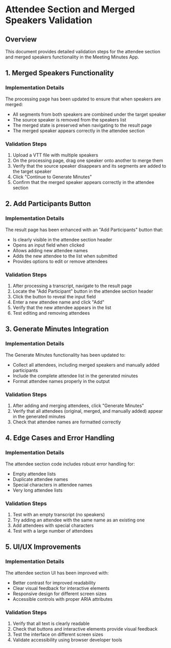 # Attendee Section and Merged Speakers Validation

## Overview
This document provides detailed validation steps for the attendee section and merged speakers functionality in the Meeting Minutes App.

## 1. Merged Speakers Functionality

### Implementation Details
The processing page has been updated to ensure that when speakers are merged:
- All segments from both speakers are combined under the target speaker
- The source speaker is removed from the speakers list
- The merged state is preserved when navigating to the result page
- The merged speaker appears correctly in the attendee section

### Validation Steps
1. Upload a VTT file with multiple speakers
2. On the processing page, drag one speaker onto another to merge them
3. Verify that the source speaker disappears and its segments are added to the target speaker
4. Click "Continue to Generate Minutes"
5. Confirm that the merged speaker appears correctly in the attendee section

## 2. Add Participants Button

### Implementation Details
The result page has been enhanced with an "Add Participants" button that:
- Is clearly visible in the attendee section header
- Opens an input field when clicked
- Allows adding new attendee names
- Adds the new attendee to the list when submitted
- Provides options to edit or remove attendees

### Validation Steps
1. After processing a transcript, navigate to the result page
2. Locate the "Add Participant" button in the attendee section header
3. Click the button to reveal the input field
4. Enter a new attendee name and click "Add"
5. Verify that the new attendee appears in the list
6. Test editing and removing attendees

## 3. Generate Minutes Integration

### Implementation Details
The Generate Minutes functionality has been updated to:
- Collect all attendees, including merged speakers and manually added participants
- Include the complete attendee list in the generated minutes
- Format attendee names properly in the output

### Validation Steps
1. After adding and merging attendees, click "Generate Minutes"
2. Verify that all attendees (original, merged, and manually added) appear in the generated minutes
3. Check that attendee names are formatted correctly

## 4. Edge Cases and Error Handling

### Implementation Details
The attendee section code includes robust error handling for:
- Empty attendee lists
- Duplicate attendee names
- Special characters in attendee names
- Very long attendee lists

### Validation Steps
1. Test with an empty transcript (no speakers)
2. Try adding an attendee with the same name as an existing one
3. Add attendees with special characters
4. Test with a large number of attendees

## 5. UI/UX Improvements

### Implementation Details
The attendee section UI has been improved with:
- Better contrast for improved readability
- Clear visual feedback for interactive elements
- Responsive design for different screen sizes
- Accessible controls with proper ARIA attributes

### Validation Steps
1. Verify that all text is clearly readable
2. Check that buttons and interactive elements provide visual feedback
3. Test the interface on different screen sizes
4. Validate accessibility using browser developer tools
